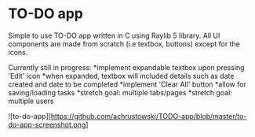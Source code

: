 # TO-DO app

Simple to use TO-DO app written in C using Raylib 5 library. All UI components are made from scratch (i.e textbox, buttons) except for the icons.

Currently still in progress:
    *implement expandable textbox upon pressing 'Edit' icon
    *when expanded, textbox will included details such as date created and date to be completed
    *implement 'Clear All' button
    *allow for saving/loading tasks
    *stretch goal: multiple tabs/pages
    *stretch goal: multiple users

![to-do-app][https://github.com/achrustowski/TODO-app/blob/master/to-do-app-screenshot.png]

